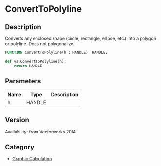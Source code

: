 # ConvertToPolyline

## Description
Converts any enclosed shape (circle, rectangle, ellipse, etc.) into a polygon or polyline. Does not polygonalize.

```pascal
FUNCTION ConvertToPolyline(h : HANDLE): HANDLE;
```

```python
def vs.ConvertToPolyline(h):
    return HANDLE
```

## Parameters
|Name|Type|Description|
|---|---|---|
|h|HANDLE|   |

## Version
Availability: from Vectorworks 2014

## Category
* [Graphic Calculation](../Categories/Graphic%20Calculation.md)
